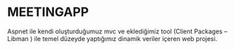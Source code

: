 # MEETINGAPP
Aspnet ile kendi oluşturduğumuz mvc ve eklediğimiz tool (Client Packages – Libman ) ile temel düzeyde yaptığımız dinamik veriler içeren web projesi.